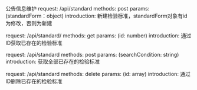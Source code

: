 公告信息维护
request: /api/standard
methods: post
params: (standardForm：object)
introduction: 新建检验标准，standardForm对象有id为修改，否则为新建

request: /api/standard/
methods: get
params: (id: number)
introduction: 通过ID获取已存在的检验标准

request: /api/standard
methods: post
params: (searchCondition: string)
introduction: 获取全部已存在的检验标准

request: /api/standard
methods: delete
params: (id: array)
introduction: 通过ID删除已存在的检验标准
